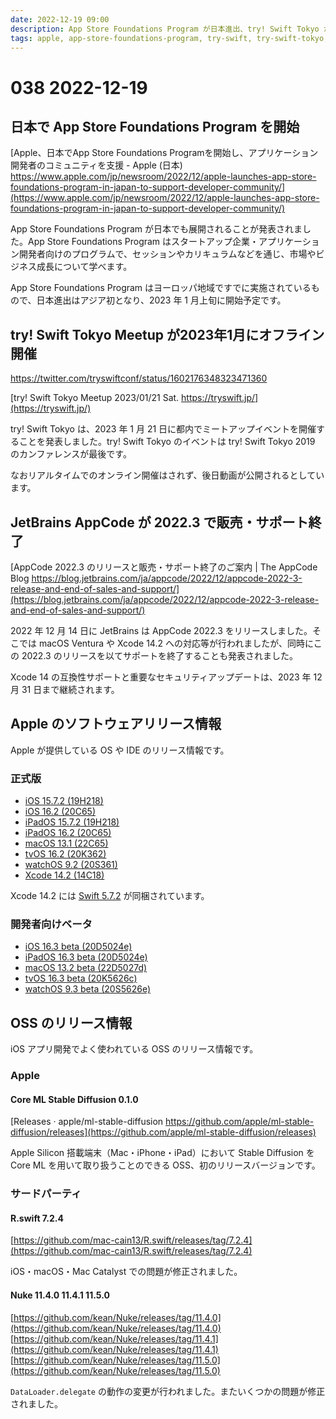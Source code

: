 ```yaml
---
date: 2022-12-19 09:00
description: App Store Foundations Program が日本進出、try! Swift Tokyo がオフラインミートアップ開催を発表、JetBrains AppCode が 2022.3 で販売・サポート終了、ほか
tags: apple, app-store-foundations-program, try-swift, try-swift-tokyo, jetbrains, appcode, ios, ipados, macos, tvos, watchos, xcode, swift, core-ml, stable-diffusion, r.swift, nuke
---
```

# 038 2022-12-19

## 日本で App Store Foundations Program を開始

[Apple、日本でApp Store Foundations Programを開始し、アプリケーション開発者のコミュニティを支援 - Apple (日本) https://www.apple.com/jp/newsroom/2022/12/apple-launches-app-store-foundations-program-in-japan-to-support-developer-community/](https://www.apple.com/jp/newsroom/2022/12/apple-launches-app-store-foundations-program-in-japan-to-support-developer-community/)

App Store Foundations Program が日本でも展開されることが発表されました。App Store Foundations Program はスタートアップ企業・アプリケーション開発者向けのプログラムで、セッションやカリキュラムなどを通じ、市場やビジネス成長について学べます。

App Store Foundations Program はヨーロッパ地域ですでに実施されているもので、日本進出はアジア初となり、2023 年 1 月上旬に開始予定です。

## try! Swift Tokyo Meetup が2023年1月にオフライン開催

https://twitter.com/tryswiftconf/status/1602176348323471360

[try! Swift Tokyo Meetup 2023/01/21 Sat. https://tryswift.jp/](https://tryswift.jp/)

try! Swift Tokyo は、2023 年 1 月 21 日に都内でミートアップイベントを開催することを発表しました。try! Swift Tokyo のイベントは try! Swift Tokyo 2019 のカンファレンスが最後です。

なおリアルタイムでのオンライン開催はされず、後日動画が公開されるとしています。

## JetBrains AppCode が 2022.3 で販売・サポート終了

[AppCode 2022.3 のリリースと販売・サポート終了のご案内 | The AppCode Blog https://blog.jetbrains.com/ja/appcode/2022/12/appcode-2022-3-release-and-end-of-sales-and-support/](https://blog.jetbrains.com/ja/appcode/2022/12/appcode-2022-3-release-and-end-of-sales-and-support/)

2022 年 12 月 14 日に JetBrains は AppCode 2022.3 をリリースしました。そこでは macOS Ventura や Xcode 14.2 への対応等が行われましたが、同時にこの 2022.3 のリリースを以てサポートを終了することも発表されました。

Xcode 14 の互換性サポートと重要なセキュリティアップデートは、2023 年 12 月 31 日まで継続されます。

## Apple のソフトウェアリリース情報

Apple が提供している OS や IDE のリリース情報です。

### 正式版

- [iOS 15.7.2 (19H218)](https://developer.apple.com/jp/news/releases/?id=12132022b)
- [iOS 16.2 (20C65)](https://developer.apple.com/jp/news/releases/?id=12132022g)
- [iPadOS 15.7.2 (19H218)](https://developer.apple.com/jp/news/releases/?id=12132022a)
- [iPadOS 16.2 (20C65)](https://developer.apple.com/jp/news/releases/?id=12132022f)
- [macOS 13.1 (22C65)](https://developer.apple.com/jp/news/releases/?id=12132022e)
- [tvOS 16.2 (20K362)](https://developer.apple.com/jp/news/releases/?id=12132022c)
- [watchOS 9.2 (20S361)](https://developer.apple.com/jp/news/releases/?id=12132022d)
- [Xcode 14.2 (14C18)](https://developer.apple.com/jp/news/releases/?id=12132022h)

Xcode 14.2 には [Swift 5.7.2](https://github.com/apple/swift/releases/tag/swift-5.7.2-RELEASE) が同梱されています。

### 開発者向けベータ

- [iOS 16.3 beta (20D5024e)](https://developer.apple.com/jp/news/releases/?id=12142022e)
- [iPadOS 16.3 beta (20D5024e)](https://developer.apple.com/jp/news/releases/?id=12142022d)
- [macOS 13.2 beta (22D5027d)](https://developer.apple.com/jp/news/releases/?id=12142022c)
- [tvOS 16.3 beta (20K5626c)](https://developer.apple.com/jp/news/releases/?id=12142022a)
- [watchOS 9.3 beta (20S5626e)](https://developer.apple.com/jp/news/releases/?id=12142022b)

## OSS のリリース情報

iOS アプリ開発でよく使われている OSS のリリース情報です。

### Apple

#### Core ML Stable Diffusion 0.1.0

[Releases · apple/ml-stable-diffusion https://github.com/apple/ml-stable-diffusion/releases](https://github.com/apple/ml-stable-diffusion/releases)

Apple Silicon 搭載端末（Mac・iPhone・iPad）において Stable Diffusion を Core ML を用いて取り扱うことのできる OSS、初のリリースバージョンです。

### サードパーティ

#### R.swift 7.2.4

[https://github.com/mac-cain13/R.swift/releases/tag/7.2.4](https://github.com/mac-cain13/R.swift/releases/tag/7.2.4)

iOS・macOS・Mac Catalyst での問題が修正されました。

#### Nuke 11.4.0 11.4.1 11.5.0

[https://github.com/kean/Nuke/releases/tag/11.4.0](https://github.com/kean/Nuke/releases/tag/11.4.0)
[https://github.com/kean/Nuke/releases/tag/11.4.1](https://github.com/kean/Nuke/releases/tag/11.4.1)
[https://github.com/kean/Nuke/releases/tag/11.5.0](https://github.com/kean/Nuke/releases/tag/11.5.0)

`DataLoader.delegate` の動作の変更が行われました。またいくつかの問題が修正されました。
